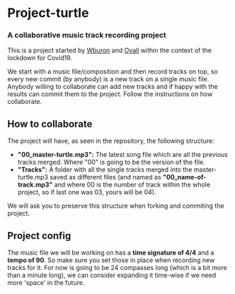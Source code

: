 # Project-turtle
### A collaborative music track recording project
This is a project started by [Wburon](https://github.com/wburon-m) and [Ovall](https://github.com/ovall1) within the context of the lockdown for Covid19. 

We start with a music file/composition and then record tracks on top, so every new commit (by anybody) is a new track on a single music file. Anybody willing to collaborate can add new tracks and if happy with the results can commit them to the project. Follow the instructions on how collaborate.


## How to collaborate
The project will have, as seen in the repository, the following structure:

* **"00_master-turtle.mp3":** The latest song file which are all the previous tracks merged. Where "00" is going to be the version of the file. 
* **"Tracks":** A folder with all the single tracks merged into the master-turtle.mp3 saved as different files (and named as **"00_name-of-track.mp3"** and where 00 is the number of track within the whole project, so if last one was 03, yours will be 04).

We will ask you to preserve this structure when forking and commiting the project.

## Project config
The music file we will be working on has a **time signature of 4/4** and a **tempo of 90**. So make sure you set those in place when recording new tracks for it. For now is going to be 24 compasses long (which is a bit more than a minute long), we can consider expanding it time-wise if we need more 'space' in the future.
